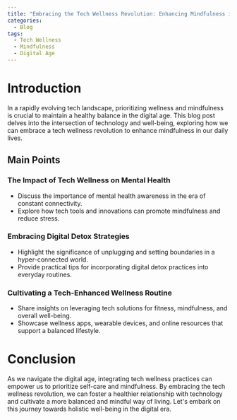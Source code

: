 ```yaml
---
title: "Embracing the Tech Wellness Revolution: Enhancing Mindfulness in the Digital Age"
categories:
  - Blog
tags:
  - Tech Wellness
  - Mindfulness
  - Digital Age
---
```


# Introduction
In a rapidly evolving tech landscape, prioritizing wellness and mindfulness is crucial to maintain a healthy balance in the digital age. This blog post delves into the intersection of technology and well-being, exploring how we can embrace a tech wellness revolution to enhance mindfulness in our daily lives.

## Main Points

### The Impact of Tech Wellness on Mental Health
- Discuss the importance of mental health awareness in the era of constant connectivity.
- Explore how tech tools and innovations can promote mindfulness and reduce stress.

### Embracing Digital Detox Strategies
- Highlight the significance of unplugging and setting boundaries in a hyper-connected world.
- Provide practical tips for incorporating digital detox practices into everyday routines.

### Cultivating a Tech-Enhanced Wellness Routine
- Share insights on leveraging tech solutions for fitness, mindfulness, and overall well-being.
- Showcase wellness apps, wearable devices, and online resources that support a balanced lifestyle.

# Conclusion
As we navigate the digital age, integrating tech wellness practices can empower us to prioritize self-care and mindfulness. By embracing the tech wellness revolution, we can foster a healthier relationship with technology and cultivate a more balanced and mindful way of living. Let's embark on this journey towards holistic well-being in the digital era.